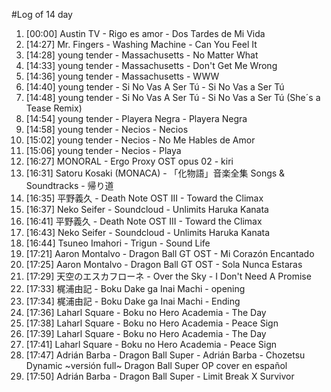 #Log of 14 day

1. [00:00] Austin TV - Rigo es amor - Dos Tardes de Mi Vida
1. [14:27] Mr. Fingers - Washing Machine - Can You Feel It
1. [14:28] young tender - Massachusetts - No Matter What
1. [14:33] young tender - Massachusetts - Don't Get Me Wrong
1. [14:36] young tender - Massachusetts - WWW
1. [14:40] young tender - Si No Vas A Ser Tú - Si No Vas a Ser Tú
1. [14:48] young tender - Si No Vas A Ser Tú - Si No Vas a Ser Tú (She´s a Tease Remix)
1. [14:54] young tender - Playera Negra - Playera Negra
1. [14:58] young tender - Necios - Necios
1. [15:02] young tender - Necios - No Me Hables de Amor
1. [15:06] young tender - Necios - Playa
1. [16:27] MONORAL - Ergo Proxy OST opus 02 - kiri
1. [16:31] Satoru Kosaki (MONACA) - 「化物語」音楽全集 Songs & Soundtracks - 帰り道
1. [16:35] 平野義久 - Death Note OST III - Toward the Climax
1. [16:37] Neko Seifer - Soundcloud - Unlimits Haruka Kanata
1. [16:41] 平野義久 - Death Note OST III - Toward the Climax
1. [16:43] Neko Seifer - Soundcloud - Unlimits Haruka Kanata
1. [16:44] Tsuneo Imahori - Trigun - Sound Life
1. [17:21] Aaron Montalvo - Dragon Ball GT OST - Mi Corazón Encantado
1. [17:25] Aaron Montalvo - Dragon Ball GT OST - Sola Nunca Estaras
1. [17:29] 天空のエスカフローネ - Over the Sky - I Don't Need A Promise
1. [17:33] 梶浦由記 - Boku Dake ga Inai Machi - opening
1. [17:34] 梶浦由記 - Boku Dake ga Inai Machi - Ending
1. [17:36] Laharl Square - Boku no Hero Academia - The Day
1. [17:38] Laharl Square - Boku no Hero Academia - Peace Sign
1. [17:39] Laharl Square - Boku no Hero Academia - The Day
1. [17:41] Laharl Square - Boku no Hero Academia - Peace Sign
1. [17:47] Adrián Barba - Dragon Ball Super - Adrián Barba - Chozetsu Dynamic ~versión full~ Dragon Ball Super OP cover en español
1. [17:50] Adrián Barba - Dragon Ball Super - Limit Break X Survivor
